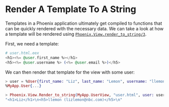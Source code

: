 # Render A Template To A String

Templates in a Phoenix application ultimately get compiled to functions that
can be quickly rendered with the necessary data. We can take a look at how a
template will be rendered using
[`Phoenix.View.render_to_string/3`](https://hexdocs.pm/phoenix/Phoenix.View.html#render_to_string/3).

First, we need a template:

```elixir
# user.html.eex
<h1><%= @user.first_name %></h1>
<h5><%= @user.username %> (<%= @user.email %>)</h5>
```

We can then render that template for the view with some user:

```elixir
> user = %User{first_name: "Liz", last_name: "Lemon", username: "llemon", email: "lizlemon@nbc.com"}
%MyApp.User{...}

> Phoenix.View.Render_to_string(MyApp.UserView, "user.html", user: user)
"<h1>Liz</h1>\n<h5>llemon (lizlemon@nbc.com)</h5>\n"
```
